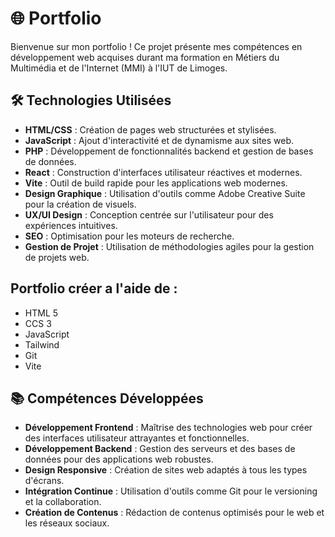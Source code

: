# 🌐 Portfolio

Bienvenue sur mon portfolio ! Ce projet présente mes compétences en développement web acquises durant ma formation en Métiers du Multimédia et de l'Internet (MMI) à l'IUT de Limoges.

## 🛠️ Technologies Utilisées

- **HTML/CSS** : Création de pages web structurées et stylisées.
- **JavaScript** : Ajout d'interactivité et de dynamisme aux sites web.
- **PHP** : Développement de fonctionnalités backend et gestion de bases de données.
- **React** : Construction d'interfaces utilisateur réactives et modernes.
- **Vite** : Outil de build rapide pour les applications web modernes.
- **Design Graphique** : Utilisation d'outils comme Adobe Creative Suite pour la création de visuels.
- **UX/UI Design** : Conception centrée sur l'utilisateur pour des expériences intuitives.
- **SEO** : Optimisation pour les moteurs de recherche.
- **Gestion de Projet** : Utilisation de méthodologies agiles pour la gestion de projets web.

## Portfolio créer a l'aide de : 

- HTML 5
- CCS 3
- JavaScript
- Tailwind
- Git
- Vite

## 📚 Compétences Développées

- **Développement Frontend** : Maîtrise des technologies web pour créer des interfaces utilisateur attrayantes et fonctionnelles.
- **Développement Backend** : Gestion des serveurs et des bases de données pour des applications web robustes.
- **Design Responsive** : Création de sites web adaptés à tous les types d'écrans.
- **Intégration Continue** : Utilisation d'outils comme Git pour le versioning et la collaboration.
- **Création de Contenus** : Rédaction de contenus optimisés pour le web et les réseaux sociaux.
